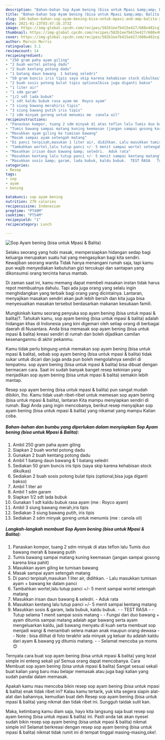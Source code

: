 ```yaml
---
description: "Bahan-bahan Sop Ayam bening (bisa untuk Mpasi &amp;amp; Balita) yang enak Untuk Jualan"
title: "Bahan-bahan Sop Ayam bening (bisa untuk Mpasi &amp;amp; Balita) yang enak Untuk Jualan"
slug: 146-bahan-bahan-sop-ayam-bening-bisa-untuk-mpasi-and-amp-balita-yang-enak-untuk-jualan
date: 2021-01-23T03:47:16.373Z
image: https://img-global.cpcdn.com/recipes/582b1ee7b415e427/680x482cq70/sop-ayam-bening-bisa-untuk-mpasi-balita-foto-resep-utama.jpg
thumbnail: https://img-global.cpcdn.com/recipes/582b1ee7b415e427/680x482cq70/sop-ayam-bening-bisa-untuk-mpasi-balita-foto-resep-utama.jpg
cover: https://img-global.cpcdn.com/recipes/582b1ee7b415e427/680x482cq70/sop-ayam-bening-bisa-untuk-mpasi-balita-foto-resep-utama.jpg
author: Marvin Morris
ratingvalue: 3.1
reviewcount: 14
recipeingredient:
- "250 gram paha ayam giling"
- "2 buah wortel potong dadu"
- "2 buah kentang potong dadu"
- "1 batang daun bawang  1 batang seledri"
- "50 gram buncis iris tipis saya skip karena kehabisan stock dikulkas"
- "2 buah sosis potong bulat tipis optionalbisa juga diganti bakso"
- "1 liter air"
- "1 sdm garam"
- "1/2 sdt lada bubuk"
- "1 sdt kaldu bubuk rasa ayam me  Royco ayam"
- "3 siung bawang merahiris tipis"
- "3 siung bawang putih iris tipis"
- "2 sdm minyak goreng untuk menumis me  canola oil"
recipeinstructions:
- "Panaskan kompor, tuang 2 sdm minyak di atas teflon lalu Tumis duo bawang merah &amp; bawang putih"
- "Tumis bawang sampai matang kuning keemasan (jangan sampai gosong karena bisa pahit)"
- "Masukkan ayam giling ke tumisan bawang"
- "Masak sampai ayam setengah matang"
- "Di panci terpisah,masukan 1 liter air, didihkan. Lalu masukkan tumisan ayam + bawang ke dalam panci"
- "Tambahkan wortel,lalu tutup panci +/- 5 menit sampai wortel setengah matang"
- "Masukkan irisan daun bawang &amp; seledri.  Aduk rata"
- "Masukkan kentang lalu tutup panci +/- 5 menit sampai kentang matang"
- "Masukkan sosis &amp; garam, lada bubuk, kaldu bubuk.  TEST RASA   Tutup selama 1 menit sampai sosis matang  Fungsi dari duo bawang + ayam ditumis sampai matang adalah agar bawang serta ayam mengeluarkan kaldu, jadi bawang menyatu di kuah serta membuat sop menjadi wangi &amp; menambah selera makan anak maupun orang dewasa   Note : bisa dilihat di foto terakhir ada minyak yg keluar itu adalah kaldu dari ayam &amp; bawang yg ditumis matang.  Selamat mencoba ya moms 😊"
categories:
- Resep
tags:
- sop
- ayam
- bening

katakunci: sop ayam bening 
nutrition: 270 calories
recipecuisine: Indonesian
preptime: "PT40M"
cooktime: "PT54M"
recipeyield: "1"
recipecategory: Lunch

---
```



![Sop Ayam bening (bisa untuk Mpasi &amp; Balita)](https://img-global.cpcdn.com/recipes/582b1ee7b415e427/680x482cq70/sop-ayam-bening-bisa-untuk-mpasi-balita-foto-resep-utama.jpg)

Selaku seorang yang hobi masak, mempersiapkan hidangan sedap bagi keluarga merupakan suatu hal yang mengasyikan bagi kita sendiri. Kewajiban seorang  wanita Tidak hanya menangani rumah saja, tapi kamu pun wajib menyediakan kebutuhan gizi tercukupi dan santapan yang dikonsumsi orang tercinta harus mantab.

Di zaman  saat ini, kamu memang dapat membeli masakan instan tidak harus repot membuatnya dahulu. Tapi ada juga orang yang selalu ingin menghidangkan yang terbaik bagi orang yang dicintainya. Lantaran, menyajikan masakan sendiri akan jauh lebih bersih dan kita juga bisa menyesuaikan masakan tersebut berdasarkan makanan kesukaan famili. 



Mungkinkah kamu seorang penyuka sop ayam bening (bisa untuk mpasi &amp; balita)?. Tahukah kamu, sop ayam bening (bisa untuk mpasi &amp; balita) adalah hidangan khas di Indonesia yang kini digemari oleh setiap orang di berbagai daerah di Nusantara. Anda bisa memasak sop ayam bening (bisa untuk mpasi &amp; balita) kreasi sendiri di rumah dan boleh dijadikan camilan kesenanganmu di akhir pekanmu.

Kamu tidak perlu bingung untuk memakan sop ayam bening (bisa untuk mpasi &amp; balita), sebab sop ayam bening (bisa untuk mpasi &amp; balita) tidak sukar untuk dicari dan juga anda pun boleh mengolahnya sendiri di tempatmu. sop ayam bening (bisa untuk mpasi &amp; balita) bisa dibuat dengan bermacam cara. Saat ini sudah banyak banget resep kekinian yang menjadikan sop ayam bening (bisa untuk mpasi &amp; balita) semakin lebih mantap.

Resep sop ayam bening (bisa untuk mpasi &amp; balita) pun sangat mudah dibikin, lho. Kamu tidak usah ribet-ribet untuk memesan sop ayam bening (bisa untuk mpasi &amp; balita), lantaran Kita mampu menyiapkan sendiri di rumah. Bagi Anda yang ingin mencobanya, berikut resep menyajikan sop ayam bening (bisa untuk mpasi &amp; balita) yang nikamat yang mampu Kalian coba.

<!--inarticleads1-->

##### Bahan-bahan dan bumbu yang diperlukan dalam menyiapkan Sop Ayam bening (bisa untuk Mpasi &amp; Balita):

1. Ambil 250 gram paha ayam giling
1. Siapkan 2 buah wortel potong dadu
1. Gunakan 2 buah kentang potong dadu
1. Ambil 1 batang daun bawang &amp; 1 batang seledri
1. Sediakan 50 gram buncis iris tipis (saya skip karena kehabisan stock dikulkas)
1. Sediakan 2 buah sosis potong bulat tipis (optional,bisa juga diganti bakso)
1. Ambil 1 liter air
1. Ambil 1 sdm garam
1. Siapkan 1/2 sdt lada bubuk
1. Gunakan 1 sdt kaldu bubuk rasa ayam (me : Royco ayam)
1. Ambil 3 siung bawang merah,iris tipis
1. Sediakan 3 siung bawang putih, iris tipis
1. Sediakan 2 sdm minyak goreng untuk menumis (me : canola oil)




<!--inarticleads2-->

##### Langkah-langkah membuat Sop Ayam bening (bisa untuk Mpasi &amp; Balita):

1. Panaskan kompor, tuang 2 sdm minyak di atas teflon lalu Tumis duo bawang merah &amp; bawang putih
1. Tumis bawang sampai matang kuning keemasan (jangan sampai gosong karena bisa pahit)
1. Masukkan ayam giling ke tumisan bawang
1. Masak sampai ayam setengah matang
1. Di panci terpisah,masukan 1 liter air, didihkan. - Lalu masukkan tumisan ayam + bawang ke dalam panci
1. Tambahkan wortel,lalu tutup panci +/- 5 menit sampai wortel setengah matang
1. Masukkan irisan daun bawang &amp; seledri.  - Aduk rata
1. Masukkan kentang lalu tutup panci +/- 5 menit sampai kentang matang
1. Masukkan sosis &amp; garam, lada bubuk, kaldu bubuk. -  - TEST RASA  -  - Tutup selama 1 menit sampai sosis matang -  - Fungsi dari duo bawang + ayam ditumis sampai matang adalah agar bawang serta ayam mengeluarkan kaldu, jadi bawang menyatu di kuah serta membuat sop menjadi wangi &amp; menambah selera makan anak maupun orang dewasa  -  - Note : bisa dilihat di foto terakhir ada minyak yg keluar itu adalah kaldu dari ayam &amp; bawang yg ditumis matang. -  - Selamat mencoba ya moms 😊




Ternyata cara buat sop ayam bening (bisa untuk mpasi &amp; balita) yang lezat simple ini enteng sekali ya! Semua orang dapat mencobanya. Cara Membuat sop ayam bening (bisa untuk mpasi &amp; balita) Sangat sesuai sekali buat kalian yang baru mau belajar memasak atau juga bagi kalian yang sudah pandai dalam memasak.

Apakah kamu mau mencoba bikin resep sop ayam bening (bisa untuk mpasi &amp; balita) enak tidak ribet ini? Kalau kamu tertarik, yuk kita segera siapin alat-alat dan bahannya, kemudian buat deh Resep sop ayam bening (bisa untuk mpasi &amp; balita) yang nikmat dan tidak ribet ini. Sungguh taidak sulit kan. 

Maka, ketimbang kamu diam saja, hayo kita langsung saja buat resep sop ayam bening (bisa untuk mpasi &amp; balita) ini. Pasti anda tak akan nyesel sudah bikin resep sop ayam bening (bisa untuk mpasi &amp; balita) nikmat simple ini! Selamat berkreasi dengan resep sop ayam bening (bisa untuk mpasi &amp; balita) nikmat tidak rumit ini di tempat tinggal masing-masing,oke!.


